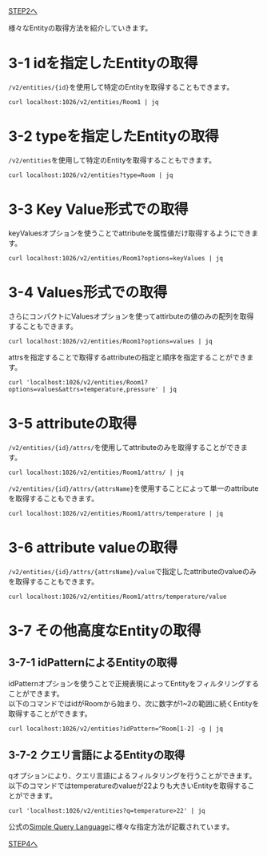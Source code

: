 [STEP2へ](step2.md)

様々なEntityの取得方法を紹介していきます。

# 3-1 idを指定したEntityの取得

`/v2/entities/{id}`を使用して特定のEntityを取得することもできます。

`curl localhost:1026/v2/entities/Room1 | jq`

# 3-2 typeを指定したEntityの取得

`/v2/entities`を使用して特定のEntityを取得することもできます。

`curl localhost:1026/v2/entities?type=Room | jq`

# 3-3 Key Value形式での取得

keyValuesオプションを使うことでattributeを属性値だけ取得するようにできます。

`curl localhost:1026/v2/entities/Room1?options=keyValues | jq`

# 3-4 Values形式での取得

さらにコンパクトにValuesオプションを使ってattirbuteの値のみの配列を取得することもできます。

`curl localhost:1026/v2/entities/Room1?options=values | jq`

attrsを指定することで取得するattributeの指定と順序を指定することができます。

`curl 'localhost:1026/v2/entities/Room1?options=values&attrs=temperature,pressure' | jq`

# 3-5 attributeの取得

`/v2/entities/{id}/attrs/`を使用してattributeのみを取得することができます。

`curl localhost:1026/v2/entities/Room1/attrs/ | jq`

`/v2/entities/{id}/attrs/{attrsName}`を使用することによって単一のattributeを取得することもできます。

`curl localhost:1026/v2/entities/Room1/attrs/temperature | jq`

# 3-6 attribute valueの取得

`/v2/entities/{id}/attrs/{attrsName}/value`で指定したattributeのvalueのみを取得することもできます。

`curl localhost:1026/v2/entities/Room1/attrs/temperature/value`

# 3-7 その他高度なEntityの取得

## 3-7-1 idPatternによるEntityの取得

idPatternオプションを使うことで正規表現によってEntityをフィルタリングすることができます。  
以下のコマンドではidがRoomから始まり、次に数字が1~2の範囲に続くEntityを取得することができます。

`curl localhost:1026/v2/entities?idPattern=^Room[1-2] -g | jq`


## 3-7-2 クエリ言語によるEntityの取得

qオプションにより、クエリ言語によるフィルタリングを行うことができます。  
以下のコマンドではtemperatureのvalueが22よりも大きいEntityを取得することができます。

`curl 'localhost:1026/v2/entities?q=temperature>22' | jq`

公式の[Simple Query Language](https://github.com/telefonicaid/fiware-orion/blob/master/doc/manuals/orion-api.md#simple-query-language)に様々な指定方法が記載されています。

[STEP4へ](step4.md)
